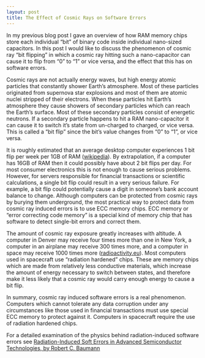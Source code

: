 ```yaml
---
layout: post
title: The Effect of Cosmic Rays on Software Errors
---
```


In my previous blog post I gave an overview of how RAM memory chips store each individual “bit” of binary code inside individual nano-sized capacitors.  In this post I would like to discuss the phenomenon of cosmic ray “bit flipping” in which a cosmic ray hitting such a nano-capacitor can cause it to flip from “0” to “1” or vice versa, and the effect that this has on software errors.

Cosmic rays are not actually energy waves, but high energy atomic particles that constantly shower Earth’s atmosphere.  Most of these particles originated from supernova star explosions and most of them are atomic nuclei stripped of their electrons.  When these particles hit Earth’s atmosphere they cause showers of secondary particles which can reach the Earth’s surface.  Most of these secondary particles consist of energetic neutrons.  If a secondary particle happens to hit a RAM nano-capacitor it can cause it to switch it’s state from un-charged to charged, or vice versa.  This is called a “bit flip” since the bit’s value changes from “0” to “1”, or vice versa.

It is roughly estimated that an average desktop computer experiences 1 bit flip per week per 1GB of RAM ([wikipedia](https://en.wikipedia.org/wiki/Soft_error)).  By extrapolation, if a computer has 16GB of RAM then it could possibly have about 2 bit flips per day.  For most consumer electronics this is not enough to cause serious problems.  However, for servers responsible for financial transactions or scientific calculations, a single bit flip could result in a very serious failure.  For example, a bit flip could potentially cause a digit in someone’s bank account balance to change.  Although computers can be protected from cosmic rays by burying them underground, the most practical way to protect data from cosmic ray induced errors is to use ECC memory chips.  ECC memory or “error correcting code memory” is a special kind of memory chip that has software to detect single-bit errors and correct them.

The amount of cosmic ray exposure greatly increases with altitude.  A computer in Denver may receive four times more than one in New York, a computer in an airplane may receive 300 times more, and a computer in space may receive 1000 times more ([radioactivity.eu](http://www.radioactivity.eu.com/site/pages/Dose_Cosmic.htm)).  Most computers used in spacecraft use “radiation hardened” chips.  These are memory chips which are made from relatively less conductive materials, which increase the amount of energy necessary to switch between states, and therefore make it less likely that a cosmic ray would carry enough energy to cause a bit flip.

In summary, cosmic ray induced software errors is a real phenomenon.  Computers which cannot tolerate any data corruption under any circumstances like those used in financial transactions must use special ECC memory to protect against it.  Computers in spacecraft require the use of radiation hardened chips.

For a detailed examination of the physics behind radiation-induced software errors see [Radiation-Induced Soft Errors in Advanced
Semiconductor Technologies, by Robert C. Baumann](http://web.cecs.pdx.edu/~cgshirl/Documents/2005%20Baumann%20Soft%20Error.pdf)
